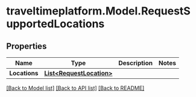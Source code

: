 
# traveltimeplatform.Model.RequestSupportedLocations

## Properties

Name | Type | Description | Notes
------------ | ------------- | ------------- | -------------
**Locations** | [**List&lt;RequestLocation&gt;**](RequestLocation.md) |  | 

[[Back to Model list]](../README.md#documentation-for-models)
[[Back to API list]](../README.md#documentation-for-api-endpoints)
[[Back to README]](../README.md)

